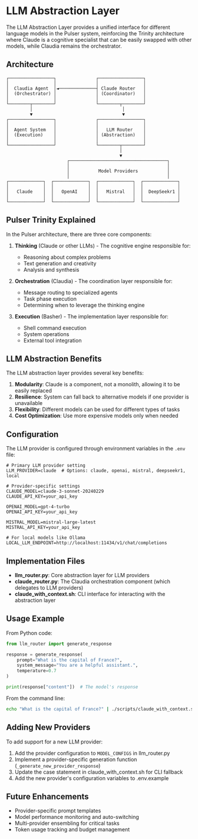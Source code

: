 # LLM Abstraction Layer

The LLM Abstraction Layer provides a unified interface for different language models in the Pulser system, reinforcing the Trinity architecture where Claude is a cognitive specialist that can be easily swapped with other models, while Claudia remains the orchestrator.

## Architecture

```
┌─────────────────┐               ┌─────────────────┐
│                 │               │                 │
│  Claudia Agent  │◄──────────────┤ Claude Router   │
│  (Orchestrator) │               │ (Coordinator)   │
│                 │               │                 │
└────────┬────────┘               └────────┬────────┘
         │                                  │
         ▼                                  ▼
┌─────────────────┐               ┌─────────────────┐
│                 │               │                 │
│  Agent System   │               │   LLM Router    │
│  (Execution)    │               │ (Abstraction)   │
│                 │               │                 │
└─────────────────┘               └────────┬────────┘
                                           │
                                           ▼
                       ┌─────────────────────────────────────┐
                       │                                     │
                       │           Model Providers           │
                       │                                     │
┌─────────────┐  ┌─────────────┐  ┌─────────────┐  ┌─────────────┐
│             │  │             │  │             │  │             │
│   Claude    │  │   OpenAI    │  │   Mistral   │  │  DeepSeekr1 │
│             │  │             │  │             │  │             │
└─────────────┘  └─────────────┘  └─────────────┘  └─────────────┘
```

## Pulser Trinity Explained

In the Pulser architecture, there are three core components:

1. **Thinking** (Claude or other LLMs) - The cognitive engine responsible for:
   - Reasoning about complex problems
   - Text generation and creativity
   - Analysis and synthesis 

2. **Orchestration** (Claudia) - The coordination layer responsible for:
   - Message routing to specialized agents
   - Task phase execution
   - Determining when to leverage the thinking engine

3. **Execution** (Basher) - The implementation layer responsible for:
   - Shell command execution
   - System operations
   - External tool integration

## LLM Abstraction Benefits

The LLM abstraction layer provides several key benefits:

1. **Modularity**: Claude is a component, not a monolith, allowing it to be easily replaced
2. **Resilience**: System can fall back to alternative models if one provider is unavailable
3. **Flexibility**: Different models can be used for different types of tasks
4. **Cost Optimization**: Use more expensive models only when needed

## Configuration

The LLM provider is configured through environment variables in the `.env` file:

```
# Primary LLM provider setting
LLM_PROVIDER=claude  # Options: claude, openai, mistral, deepseekr1, local

# Provider-specific settings
CLAUDE_MODEL=claude-3-sonnet-20240229
CLAUDE_API_KEY=your_api_key

OPENAI_MODEL=gpt-4-turbo
OPENAI_API_KEY=your_api_key

MISTRAL_MODEL=mistral-large-latest
MISTRAL_API_KEY=your_api_key

# For local models like Ollama
LOCAL_LLM_ENDPOINT=http://localhost:11434/v1/chat/completions
```

## Implementation Files

- **llm_router.py**: Core abstraction layer for LLM providers
- **claude_router.py**: The Claudia orchestration component (which delegates to LLM providers)
- **claude_with_context.sh**: CLI interface for interacting with the abstraction layer

## Usage Example

From Python code:

```python
from llm_router import generate_response

response = generate_response(
    prompt="What is the capital of France?",
    system_message="You are a helpful assistant.",
    temperature=0.7
)

print(response["content"])  # The model's response
```

From the command line:

```bash
echo "What is the capital of France?" | ./scripts/claude_with_context.sh
```

## Adding New Providers

To add support for a new LLM provider:

1. Add the provider configuration to `MODEL_CONFIGS` in llm_router.py
2. Implement a provider-specific generation function (`_generate_new_provider_response`)
3. Update the case statement in claude_with_context.sh for CLI fallback
4. Add the new provider's configuration variables to .env.example

## Future Enhancements

- Provider-specific prompt templates
- Model performance monitoring and auto-switching
- Multi-provider ensembling for critical tasks
- Token usage tracking and budget management